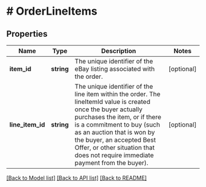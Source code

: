 # # OrderLineItems

## Properties

Name | Type | Description | Notes
------------ | ------------- | ------------- | -------------
**item_id** | **string** | The unique identifier of the eBay listing associated with the order. | [optional] 
**line_item_id** | **string** | The unique identifier of the line item within the order. The lineItemId value is created once the buyer actually purchases the item, or if there is a commitment to buy (such as an auction that is won by the buyer, an accepted Best Offer, or other situation that does not require immediate payment from the buyer). | [optional] 

[[Back to Model list]](../../README.md#documentation-for-models) [[Back to API list]](../../README.md#documentation-for-api-endpoints) [[Back to README]](../../README.md)


